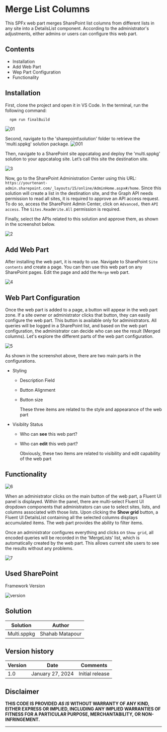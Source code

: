 # Merge List Columns

This SPFx web part merges SharePoint list columns from different lists in any site into a DetailsList component. According to the administrator's adjustments, either admins or users can configure this web part.

## Contents

- Installation
- Add Web Part
- Wep Part Configuration
- Functionality

## Installation

First, clone the project and open it in VS Code. In the terminal, run the following command:
```bash
  npm run finalBuild
```
![01](https://github.com/Shmata/MergeLists/assets/2398297/71c1466f-02a7-4662-9df5-f768f5c547c6)

Second, navigate to the 'sharepoint\solution' folder to retrieve the 'multi.sppkg' solution package.
![001](https://github.com/Shmata/MergeLists/assets/2398297/287e1194-f392-4856-8550-46a54a7b5b1a)

Then, navigate to a SharePoint site appcatalog and deploy the 'multi.sppkg' solution to your appcatalog site. 
Let’s call this site the destination site.

![3](https://github.com/Shmata/MergeLists/assets/2398297/4759d53e-94f2-4d8e-9bad-0f05409af3e2)


Now, go to the SharePoint Administration Center using this URL: `https://yourtenant-admin.sharepoint.com/_layouts/15/online/AdminHome.aspx#/home`. Since this solution will create a list in the destination site, and the Graph API needs permission to read all sites, it is required to approve an API access request. To do so, access the SharePoint Admin Center, click on `Advanced,` then `API access`. The `Sites.ReadWrite.All` permission is required. 

Finally, select the APIs related to this solution and approve them, as shown in the screenshot below.

![2](https://github.com/Shmata/MergeLists/assets/2398297/74b6de80-3332-47e0-b8b9-10e4f29249f7)

## Add Web Part
After installing the web part, it is ready to use. Navigate to SharePoint `Site contents` and create a page. You can then use this web part on any SharePoint pages. 
Edit the page and add the `Merge` web part.

![4](https://github.com/Shmata/MergeLists/assets/2398297/9a9285f0-ecdf-4e96-bb04-f33c52fcbf97)

## Web Part Configuration 
Once the web part is added to a page, a button will appear in the web part zone. If a site owner or administrator clicks that button, they can easily configure the web part. This button is available only for administrators. All queries will be logged in a SharePoint list, and based on the web part configuration, the administrator can decide who can see the result (Merged columns). Let's explore the different parts of the web part configuration.

![5](https://github.com/Shmata/MergeLists/assets/2398297/d7f051a8-c4f6-4ccf-b820-cc21c50d8137)

As shown in the screenshot above, there are two main parts in the configurations.
   - Styling
     - Description Field
     - Button Alignment
     - Button size

       These three items are related to the style and appearance of the web part
   - Visiblity Status
     - Who can **see** this web part?
     - Who can **edit** this web part?

       Obviously, these two items are related to visibility and edit capability of the web part
       
 
## Functionality 

![6](https://github.com/Shmata/MergeLists/assets/2398297/28d990d0-600e-4181-b6f7-4eacaf3d8f7b)

When an administrator clicks on the main button of the web part, a Fluent UI panel is displayed. Within the panel, there are multi-select Fluent UI dropdown components that administrators can use to select sites, lists, and columns associated with those lists. Upon clicking the **Show grid** button, a Fluent UI DetailsList containing all the selected columns displays accumulated items. The web part provides the ability to filter items.

Once an administrator configures everything and clicks on `Show grid`, all encoded queries will be recorded in the 'MergeLists' list, which is automatically created by the web part. This allows current site users to see the results without any problems.

![7](https://github.com/Shmata/MergeLists/assets/2398297/85bd9253-adc5-4c6f-a66e-767f31464f54)

## Used SharePoint 
Framework Version

![version](https://img.shields.io/badge/version-1.17.4-green.svg)

## Solution

| Solution    | Author                                               |
| ----------- | ------------------------------------------------------- |
| Multi.sppkg | Shahab Matapour |

## Version history

| Version | Date             | Comments        |
| ------- | ---------------- | --------------- |
| 1.0     | January 27, 2024 | Initial release |


## Disclaimer

**THIS CODE IS PROVIDED _AS IS_ WITHOUT WARRANTY OF ANY KIND, EITHER EXPRESS OR IMPLIED, INCLUDING ANY IMPLIED WARRANTIES OF FITNESS FOR A PARTICULAR PURPOSE, MERCHANTABILITY, OR NON-INFRINGEMENT.**

---
